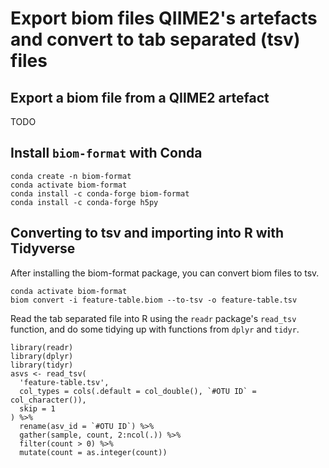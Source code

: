 # Export biom files QIIME2's artefacts and convert to tab separated (tsv) files

## Export a biom file from a QIIME2 artefact

TODO

## Install `biom-format` with Conda

```{bash}
conda create -n biom-format
conda activate biom-format
conda install -c conda-forge biom-format
conda install -c conda-forge h5py
```

## Converting to tsv and importing into R with Tidyverse

After installing the biom-format package, you can convert biom files to tsv.

```{bash}
conda activate biom-format
biom convert -i feature-table.biom --to-tsv -o feature-table.tsv
```

Read the tab separated file into R using the `readr` package's `read_tsv` function,
and do some tidying up with functions from `dplyr` and `tidyr`.

```{R}
library(readr)
library(dplyr)
library(tidyr)
asvs <- read_tsv(
  'feature-table.tsv', 
  col_types = cols(.default = col_double(), `#OTU ID` = col_character()), 
  skip = 1
) %>% 
  rename(asv_id = `#OTU ID`) %>% 
  gather(sample, count, 2:ncol(.)) %>% 
  filter(count > 0) %>% 
  mutate(count = as.integer(count))
```
